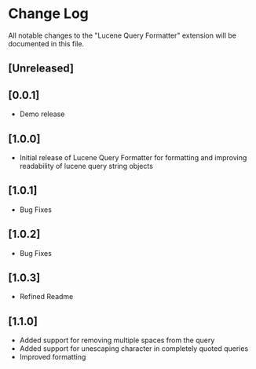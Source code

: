 # Change Log
All notable changes to the "Lucene Query Formatter" extension will be documented in this file.

## [Unreleased]

## [0.0.1]
- Demo release

## [1.0.0]
- Initial release of Lucene Query Formatter for formatting and improving readability of lucene query string objects

## [1.0.1]
- Bug Fixes

## [1.0.2]
- Bug Fixes

## [1.0.3]
- Refined Readme

## [1.1.0]
- Added support for removing multiple spaces from the query
- Added support for unescaping character in completely quoted queries
- Improved formatting

